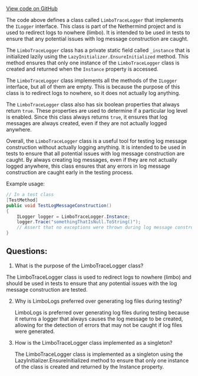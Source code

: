 [View code on GitHub](https://github.com/NethermindEth/nethermind/src/Nethermind/Nethermind.Logging/LimboTraceLogger.cs)

The code above defines a class called `LimboTraceLogger` that implements the `ILogger` interface. This class is part of the Nethermind project and is used to redirect logs to nowhere (limbo). It is intended to be used in tests to ensure that any potential issues with log message construction are caught. 

The `LimboTraceLogger` class has a private static field called `_instance` that is initialized lazily using the `LazyInitializer.EnsureInitialized` method. This method ensures that only one instance of the `LimboTraceLogger` class is created and returned when the `Instance` property is accessed. 

The `LimboTraceLogger` class implements all the methods of the `ILogger` interface, but all of them are empty. This is because the purpose of this class is to redirect logs to nowhere, so it does not actually log anything. 

The `LimboTraceLogger` class also has six boolean properties that always return `true`. These properties are used to determine if a particular log level is enabled. Since this class always returns `true`, it ensures that log messages are always created, even if they are not actually logged anywhere. 

Overall, the `LimboTraceLogger` class is a useful tool for testing log message construction without actually logging anything. It is intended to be used in tests to ensure that all potential issues with log message construction are caught. By always creating log messages, even if they are not actually logged anywhere, this class ensures that any errors in log message construction are caught early in the testing process. 

Example usage:

```csharp
// In a test class
[TestMethod]
public void TestLogMessageConstruction()
{
    ILogger logger = LimboTraceLogger.Instance;
    logger.Trace("somethingThatIsNull.ToString()");
    // Assert that no exceptions were thrown during log message construction
}
```
## Questions: 
 1. What is the purpose of the LimboTraceLogger class?
   
   The LimboTraceLogger class is used to redirect logs to nowhere (limbo) and should be used in tests to ensure that any potential issues with the log message construction are tested.

2. Why is LimboLogs preferred over generating log files during testing?
   
   LimboLogs is preferred over generating log files during testing because it returns a logger that always causes the log message to be created, allowing for the detection of errors that may not be caught if log files were generated.

3. How is the LimboTraceLogger class implemented as a singleton?
   
   The LimboTraceLogger class is implemented as a singleton using the LazyInitializer.EnsureInitialized method to ensure that only one instance of the class is created and returned by the Instance property.